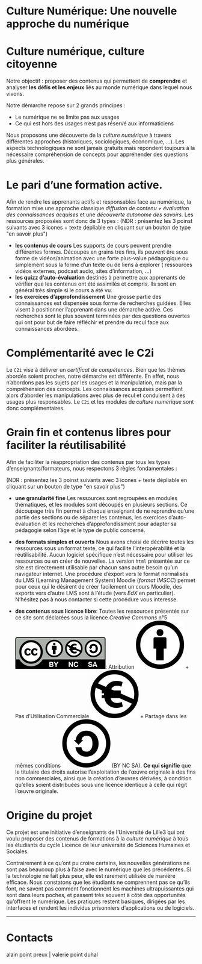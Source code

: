 # Culture Numérique: Une nouvelle approche du numérique 

# Culture numérique, culture citoyenne

Notre objectif : proposer des contenus qui permettent de __comprendre__ et analyser __les défis et les enjeux__ liés au monde numérique dans lequel nous vivons.

Notre démarche repose sur 2 grands principes :
-   Le numérique ne se limite pas aux usages
-   Ce qui est hors des usages n’est pas réservé aux informaticiens

Nous proposons une découverte de la *culture numérique* à travers différentes approches (historiques, sociologiques, économique, …). Les aspects technologiques ne sont jamais gratuits mais répondent toujours à la nécessaire compréhension de concepts pour appréhender des questions plus générales.

# Le pari d’une formation active.

Afin de rendre les apprenants actifs et responsables face au
numérique, la formation mixe une approche classique *diffusion de contenu + évaluation des connaissances acquises*  et une *découverte autonome des savoirs*. Les ressources proposées sont donc de 3 types : (NDR : présentez les 3 poinst suivants avec 3 icones + texte dépliable en cliquant sur un bouton de type "en savoir plus")

- **les contenus de cours** Les supports de cours peuvent prendre
    différentes formes. Découpés en grains très fins, ils peuvent êre
    sous forme de vidéos/animation avec une forte plus-value pédagogique
    ou simplement sous la forme d’un texte ou de liens à explorer (
    ressources vidéos externes, podcast audio, sites d’information, …)
- **les quizz d’auto-évaluation** destinés à permettre aux apprenants
    de vérifier que les contenus ont été assimilés et compris. Ils sont
    en général très simple si le cours a été vu.
- **les exercices d’approfondissement** Une grosse partie des
    connaissances est dispensée sous forme de recherches guidées. Elles
    visent à positionner l’apprenant dans une démarche active. Ces
    recherches sont le plus souvent terminées par des questions ouvertes
    qui ont pour but de faire réfléchir et prendre du recul face aux
    connaissances abordées.

# Complémentarité avec le C2i 

Le `C2i` vise à délivrer un *certificat de compétences*. Bien que les
    thèmes abordés soient proches, notre démarche est différente. En effet,
    nous n’abordons pas les sujets par les usages et la manipulation, mais
    par la compréhension des concepts. Les connaissances acquises permettent
    alors d’aborder les manipulations avec plus de recul et conduisent à des
    usages plus responsables. Le `C2i` et les modules de *culture numérique*
    sont donc complémentaires.

# Grain fin et contenus libres pour faciliter la réutilisabilité

Afin de faciliter la réappropriation des contenus par tous les types d’enseignants/formateurs, nous respectons 3 règles fondamentales :

(NDR : présentez les 3 poinst suivants avec 3 icones + texte dépliable en cliquant sur un bouton de type "en savoir plus")

- **une granularité fine** Les ressources sont regroupées en modules
    thématiques, et les modules sont découpés en plusieurs sections. Ce
    découpage très fin permet à chaque enseignant de ne reprendre qu’une
    partie des sections ou de séparer les contenus, les exercices
    d’auto-évaluation et les recherches d’approfondissment pour adapter
    sa pédagogie selon l’âge et le type de public concerné.

- **des formats simples et ouverts** Nous avons choisi de décrire
    toutes les ressources sous un format texte, ce qui facilite
    l’interopérabilité et la réutilisabilité. Aucun logiciel spécifique
    n’est nécessaire pour utiliser les ressources ou en créer de
    nouvelles. La version `html` présentée sur ce site est directement
    utilisable par chacun sans autre besoin qu’un navigateur internet.
    Une procédure d’export vers le format normalisés du LMS (Learning
    Management System) Moodle (*format IMSCC*) permet pour ceux qui le
    désirent de créer facilement un cours Moodle, des exports vers
    d’autre LMS sont à l’étude (vers *EdX* en particulier). N’hésitez
    pas à nous contacter si cette procédure vous interesse.

- **des contenus sous licence libre**: Toutes les ressources présentés sur ce site sont déclarées sous la licence *Creative Commons* n°5 ![ccbyncsa.png](media/by-nc-sa.eu.svg): Attribution ![by.svg](media/by.svg) + Pas d’Utilisation Commerciale     ![nc-eu.svg](media/nc-eu.svg) + Partage dans les mêmes conditions ![sa.svg](media/sa.svg) (BY NC SA). **Ce qui signifie** que le titulaire des droits autorise l’exploitation de l’œuvre originale à des fins non commerciales, ainsi que la création d’œuvres dérivées, à condition qu’elles soient distribuées sous une licence identique à celle qui régit l’œuvre originale.


# Origine du projet

Ce projet est une initiative d’enseignants de l’Université de Lille3 qui
ont voulu proposer des contenus de formations à la *culture numérique* à
tous les étudiants du cycle Licence de leur université de Sciences
Humaines et Sociales.

Contrairement à ce qu’ont pu croire certains, les nouvelles générations
ne sont pas beaucoup plus à l’aise avec le numérique que les
précédentes. Si la technologie ne fait plus peur, elle est rarement
utilisée de manière efficace. Nous constatons que les étudiants ne
comprennent pas ce qu’ils font, ne savent pas comment fonctionnent les
machines ultrapuissantes qui sont dans leurs poches, et passent très
souvent à côté des opportunités qu’offrent le numérique. Les pratiques
restent basiques, dirigées par les interfaces et rendent les individus
prisonniers d’applications ou de logiciels.

--------
# Contacts

alain point preux | valerie point duhal

